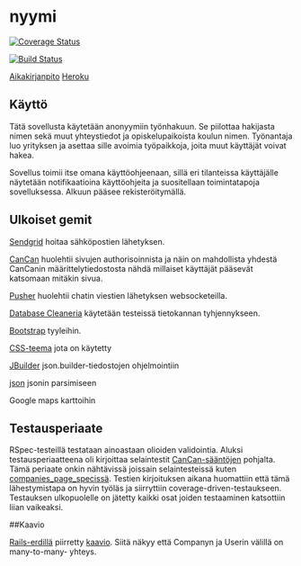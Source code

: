 # nyymi

[![Coverage Status](https://coveralls.io/repos/github/nyymiapp/nyymi/badge.svg?branch=master)](https://coveralls.io/github/nyymiapp/nyymi?branch=master)

[![Build Status](https://travis-ci.org/nyymiapp/nyymi.svg?branch=master)](https://travis-ci.org/nyymiapp/nyymi)

[Aikakirjanpito](https://docs.google.com/spreadsheets/d/1HR3h8OUmtGv9Rlxunj25JdfaotxLDICiaqsESHZKF8A/edit?usp=sharing) [Heroku](https://nyymi.herokuapp.com/)

## Käyttö
Tätä sovellusta käytetään anonyymiin työnhakuun. Se piilottaa hakijasta nimen sekä muut yhteystiedot ja opiskelupaikoista koulun nimen. Työnantaja luo yrityksen ja asettaa sille avoimia työpaikkoja, joita muut käyttäjät voivat hakea. 

Sovellus toimii itse omana käyttöohjeenaan, sillä eri tilanteissa käyttäjälle näytetään notifikaatioina käyttöohjeita ja suositellaan toimintatapoja sovelluksessa. Alkuun pääsee rekisteröitymällä. 

## Ulkoiset gemit

[Sendgrid](http://sendgrid.com/) hoitaa sähköpostien lähetyksen.

[CanCan](https://github.com/ryanb/cancan) huolehtii sivujen authorisoinnista ja näin on mahdollista yhdestä CanCanin määrittelytiedostosta nähdä millaiset käyttäjät pääsevät katsomaan mitäkin sivua.

[Pusher](https://pusher.com/) huolehtii chatin viestien lähetyksen websocketeilla. 

[Database Cleaneria](https://github.com/DatabaseCleaner/database_cleaner) käytetään testeissä tietokannan tyhjennykseen.

[Bootstrap](http://getbootstrap.com/components/) tyyleihin.

[CSS-teema](http://www.free-css.com/free-css-templates/page193/spot) jota on käytetty 

[JBuilder](https://github.com/rails/jbuilder) json.builder-tiedostojen ohjelmointiin

[json](https://rubygems.org/gems/json/versions/1.8.3) jsonin parsimiseen

Google maps karttoihin

## Testausperiaate

RSpec-testeillä testataan ainoastaan olioiden validointia. 
Aluksi testausperiaatteena oli kirjoittaa selaintestit [CanCan-sääntöjen](https://github.com/nyymiapp/nyymi/blob/master/app/models/ability.rb) pohjalta. Tämä periaate onkin nähtävissä joissain selaintesteissä kuten [companies_page_specissä](https://github.com/nyymiapp/nyymi/blob/master/spec/features/companies_page_spec.rb). Testien kirjoituksen aikana huomattiin että tämä lähestymistapa on hyvin työläs ja siirryttiin coverage-driven-testaukseen. Testauksen ulkopuolelle on jätetty kaikki osat joiden testaaminen katsottiin liian vaikeaksi. 

##Kaavio

[Rails-erdillä](https://github.com/voormedia/rails-erd) piirretty [kaavio](https://github.com/nyymiapp/nyymi/blob/master/erd.pdf). Siitä näkyy että Companyn ja Userin välillä on many-to-many- yhteys. 


